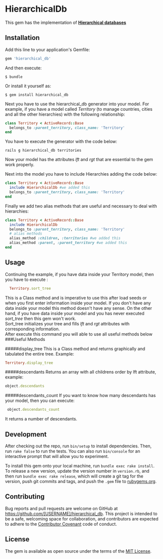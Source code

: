 # HierarchicalDb

This gem has the implementation of **[Hierarchical databases](http://www.sitepoint.com/hierarchical-data-database/)**

## Installation

Add this line to your application's Gemfile:

```ruby
gem 'hierarchical_db'
```

And then execute:

    $ bundle

Or install it yourself as:

    $ gem install hierarchical_db

Next you have to use the hierarchical_db generator into your model. For example, if you have a model called *Territory* (to manage countries, cities and all the other hierarchies) with the following relationship:
```ruby
class Territory < ActiveRecord::Base
  belongs_to :parent_territory, class_name: 'Territory'
end
```
You have to execute the generator with the code below:
```
rails g hierarchical_db territories
```
Now your model has the attributes *lft* and *rgt* that are essential to the gem work properly.

Next into the model you have to include Hierarchies adding the code below:
```ruby
class Territory < ActiveRecord::Base
  include HierarchicalDb #we added this
  belongs_to :parent_territory, class_name: 'Territory'
end
```
Finally we add two alias methods that are useful and necessary to deal with hierarchies:
```ruby
class Territory < ActiveRecord::Base
  include HierarchicalDb 
  belongs_to :parent_territory, class_name: 'Territory'
  # alias methods
  alias_method :children, :territories #we added this
  alias_method :parent, :parent_territory #we added this
end
```
## Usage

Continuing the example, if you have data inside your Territory model, then you have to execute :
```ruby
  Territory.sort_tree
```
This is a Class method and is imperative to use this after load seeds or when you first enter information inside your model. If you don't have any data inside your model this method doesn't have any sense. On the other hand, if you have data inside your model and you has never executed *sort_tree* then this gem won't work.<br>
Sort_tree initializes your tree and fills *lft* and *rgt* attributes with corresponding information.<br>
After execute this command you will able to use all useful methods below
###Useful Methods

#####display_tree
This is a Class method and returns graphically and tabulated the entire tree. Example:
```ruby
Territory.display_tree
```
#####descendants
Returns an array with all childrens order by lft attribute, example:
```ruby
object.descendants
```
#####descendants_count
If you want to know how many descendants has your model, then you can execute:
```ruby
 object.descendants_count
 ```
 It returns a number of descendants.

## Development

After checking out the repo, run `bin/setup` to install dependencies. Then, run `rake false` to run the tests. You can also run `bin/console` for an interactive prompt that will allow you to experiment.

To install this gem onto your local machine, run `bundle exec rake install`. To release a new version, update the version number in `version.rb`, and then run `bundle exec rake release`, which will create a git tag for the version, push git commits and tags, and push the `.gem` file to [rubygems.org](https://rubygems.org).

## Contributing

Bug reports and pull requests are welcome on GitHub at https://github.com/[USERNAME]/hierarchical_db. This project is intended to be a safe, welcoming space for collaboration, and contributors are expected to adhere to the [Contributor Covenant](contributor-covenant.org) code of conduct.


## License

The gem is available as open source under the terms of the [MIT License](http://opensource.org/licenses/MIT).

